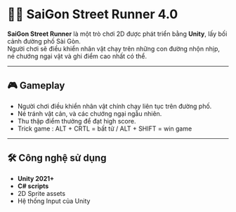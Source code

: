 # 🏃‍♂️ SaiGon Street Runner 4.0

**SaiGon Street Runner** là một trò chơi 2D được phát triển bằng **Unity**, lấy bối cảnh đường phố Sài Gòn.  
Người chơi sẽ điều khiển nhân vật chạy trên những con đường nhộn nhịp, né chướng ngại vật và ghi điểm cao nhất có thể.  

---

## 🎮 Gameplay
- Người chơi điều khiển nhân vật chính chạy liên tục trên đường phố.
- Né tránh vật cản, và các chướng ngại ngẫu nhiên.
- Thu thập điểm thưởng để đạt high score.
- Trick game : ALT + CRTL = bất tử / ALT + SHIFT = win game 
---

## 🛠️ Công nghệ sử dụng
- **Unity 2021+**
- **C# scripts**
- 2D Sprite assets
- Hệ thống Input của Unity

